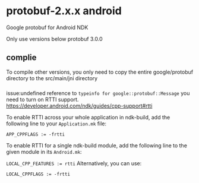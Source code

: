 # protobuf-2.x.x android


Google protobuf for Android NDK

Only use versions below protobuf 3.0.0

## complie
To compile other versions, you only need to copy the entire google/protobuf directory to the src/main/jni directory

###
issue:undefined reference to `typeinfo for google::protobuf::Message`
you need to turn on RTTI support. 
https://developer.android.com/ndk/guides/cpp-support#rtti

To enable RTTI across your whole application in ndk-build, add the following line to your `Application.mk` file:

`
APP_CPPFLAGS := -frtti
`

To enable RTTI for a single ndk-build module, add the following line to the given module in its `Android.mk`:

`
LOCAL_CPP_FEATURES := rtti
`
Alternatively, you can use:

`
LOCAL_CPPFLAGS := -frtti
`

